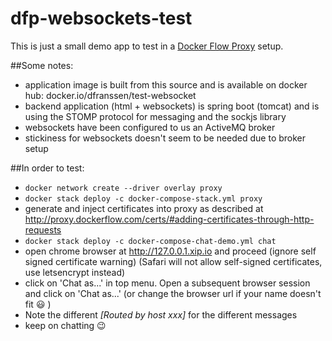 # dfp-websockets-test

This is just a small demo app to test in a [Docker Flow Proxy](http://proxy.dockerflow.com) setup.

##Some notes:
 - application image is built from this source and is available on docker hub: docker.io/dfranssen/test-websocket
 - backend application (html + websockets) is spring boot (tomcat) and is using the STOMP protocol for messaging and the sockjs library
 - websockets have been configured to us an ActiveMQ broker
 - stickiness for websockets doesn't seem to be needed due to broker setup

##In order to test:
 - `docker network create --driver overlay proxy`
 - `docker stack deploy -c docker-compose-stack.yml proxy`
 - generate and inject certificates into proxy as described at http://proxy.dockerflow.com/certs/#adding-certificates-through-http-requests
 - `docker stack deploy -c docker-compose-chat-demo.yml chat`
 - open chrome browser at http://127.0.0.1.xip.io and proceed (ignore self signed certificate warning)
   (Safari will not allow self-signed certificates, use letsencrypt instead)
 - click on 'Chat as...' in top menu. Open a subsequent browser session and click on 'Chat as...' (or change the browser url if your name doesn't fit :smiley: )
 - Note the different *[Routed by host xxx]* for the different messages
 - keep on chatting :wink: